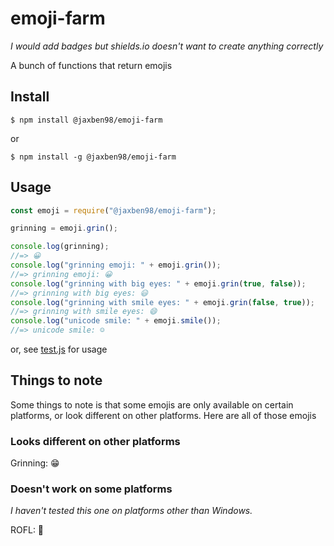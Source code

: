 # emoji-farm

*I would add badges but shields.io doesn't want to create anything correctly*

A bunch of functions that return emojis

## Install

`$ npm install @jaxben98/emoji-farm`

or

`$ npm install -g @jaxben98/emoji-farm`

## Usage

```javascript
const emoji = require("@jaxben98/emoji-farm");

grinning = emoji.grin();

console.log(grinning);
//=> 😀
console.log("grinning emoji: " + emoji.grin());
//=> grinning emoji: 😀
console.log("grinning with big eyes: " + emoji.grin(true, false));
//=> grinning with big eyes: 😃
console.log("grinning with smile eyes: " + emoji.grin(false, true));
//=> grinning with smile eyes: 😄
console.log("unicode smile: " + emoji.smile());
//=> unicode smile: ☺️
```
or, see [test.js](https://github.com/PandaBoi57/emoji-farm/blob/master/test/test.js) for usage

## Things to note

Some things to note is that some emojis are only available on certain platforms, or look different on other platforms. Here are all of those emojis

### Looks different on other platforms

Grinning: 😁

### Doesn't work on some platforms

*I haven't tested this one on platforms other than Windows.*

ROFL: 🤣 <!-- an example of "looks different on other platforms" is looking at this on the NPM site, compared to github -->